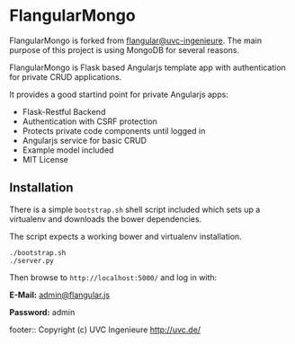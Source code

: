 # FlangularMongo

FlangularMongo is forked from [flangular@uvc-ingenieure](https://github.com/uvc-ingenieure/flangular). The main purpose of this project is using MongoDB for several reasons.

FlangularMongo is Flask based Angularjs template app with authentication for private CRUD applications.

It provides a good startind point for private Angularjs apps:

* Flask-Restful Backend
* Authentication with CSRF protection
* Protects private code components until logged in
* Angularjs service for basic CRUD
* Example model included
* MIT License

## Installation

There is a simple `bootstrap.sh` shell script included which sets up
a virtualenv and downloads the bower dependencies.

The script expects a working bower and virtualenv installation.


    ./bootstrap.sh
    ./server.py

Then browse to `http://localhost:5000/` and log in with:

**E-Mail:** admin@flangular.js

**Password:** admin

footer:: Copyright (c) UVC Ingenieure http://uvc.de/